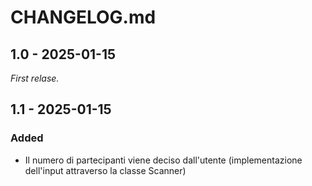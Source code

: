 # CHANGELOG.md
## 1.0 - 2025-01-15
_First relase._
## 1.1 - 2025-01-15
### Added
+ Il numero di partecipanti viene deciso dall'utente (implementazione dell'input attraverso la classe Scanner)
